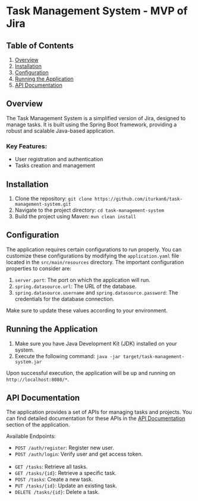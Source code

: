 
  <h1>Task Management System - MVP of Jira</h1>
  <h2>Table of Contents</h2>
  <ol>
    <li><a href="#overview">Overview</a></li>
    <li><a href="#installation">Installation</a></li>
    <li><a href="#configuration">Configuration</a></li>
    <li><a href="#running-the-application">Running the Application</a></li>
    <li><a href="#api-documentation">API Documentation</a></li>
  </ol>
  <h2 id="overview">Overview</h2>
  <p>
    The Task Management System is a simplified version of Jira, designed to manage tasks.
    It is built using the Spring Boot framework, providing a robust and scalable Java-based application.
  </p>
  <h3>Key Features:</h3>
  <ul>
    <li>User registration and authentication</li>
    <li>Tasks creation and management</li>
  </ul>
  <h2 id="installation">Installation</h2>
  <ol>
    <li>Clone the repository: <code>git clone https://github.com/iturkan6/task-management-system.git</code></li>
    <li>Navigate to the project directory: <code>cd task-management-system</code></li>
    <li>Build the project using Maven: <code>mvn clean install</code></li>
  </ol>
  <h2 id="configuration">Configuration</h2>
  <p>
    The application requires certain configurations to run properly.
    You can customize these configurations by modifying the <code>application.yaml</code> file located in the <code>src/main/resources</code> directory.
    The important configuration properties to consider are:
  </p>
  <ol>
    <li><code>server.port</code>: The port on which the application will run.</li>
    <li><code>spring.datasource.url</code>: The URL of the database.</li>
    <li><code>spring.datasource.username</code> and <code>spring.datasource.password</code>: The credentials for the database connection.</li>
  </ol>
  <p>Make sure to update these values according to your environment.</p>
  <h2 id="running-the-application">Running the Application</h2>
  <ol>
    <li>Make sure you have Java Development Kit (JDK) installed on your system.</li>
    <li>Execute the following command: <code>java -jar target/task-management-system.jar</code></li>
  </ol>
  <p>Upon successful execution, the application will be up and running on <code>http://localhost:8080/*</code>.</p>
  <h2 id="api-documentation">API Documentation</h2>
  <p>
    The application provides a set of APIs for managing tasks and projects.
    You can find detailed documentation for these APIs in the <a href="/api-docs">API Documentation</a> section of the application.
  </p>
  <p>Available Endpoints:</p>
  <ul>
    <li><code>POST /auth/register</code>: Register new user.</li>
    <li><code>POST /auth/login</code>: Verify user and get access token.</li>
    <br>
    <li><code>GET /tasks</code>: Retrieve all tasks.</li>
    <li><code>GET /tasks/{id}</code>: Retrieve a specific task.</li>
    <li><code>POST /tasks</code>: Create a new task.</li>
    <li><code>PUT /tasks/{id}</code>: Update an existing task.</li>
    <li><code>DELETE /tasks/{id}</code>: Delete a task.</li>
  </ul>
